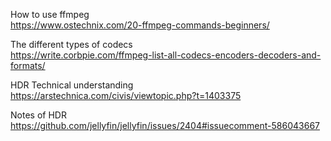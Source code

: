 How to use ffmpeg<br>
https://www.ostechnix.com/20-ffmpeg-commands-beginners/

The different types of codecs<br>
https://write.corbpie.com/ffmpeg-list-all-codecs-encoders-decoders-and-formats/

HDR Technical understanding<br>
https://arstechnica.com/civis/viewtopic.php?t=1403375

Notes of HDR<br>
https://github.com/jellyfin/jellyfin/issues/2404#issuecomment-586043667
